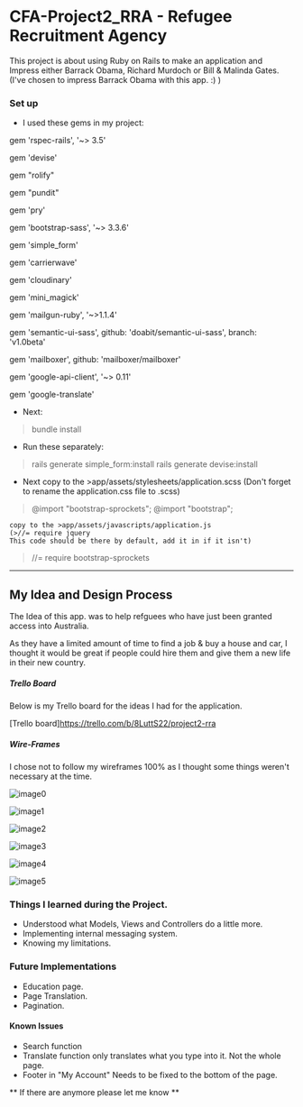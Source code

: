 # CFA-Project2_RRA - Refugee Recruitment Agency

This project is about using Ruby on Rails to make an application and Impress either Barrack Obama, Richard Murdoch or Bill & Malinda Gates. (I've chosen to impress Barrack Obama with this app. :) )

### Set up

* I used these gems in my project:

gem 'rspec-rails', '~> 3.5'

gem 'devise'

gem "rolify"

gem "pundit"

gem 'pry'

gem 'bootstrap-sass', '~> 3.3.6'

gem 'simple_form'

gem 'carrierwave'

gem 'cloudinary'

gem 'mini_magick'

gem 'mailgun-ruby', '~>1.1.4'

gem 'semantic-ui-sass', github: 'doabit/semantic-ui-sass', branch: 'v1.0beta'

gem 'mailboxer', github: 'mailboxer/mailboxer'

gem 'google-api-client', '~> 0.11'

gem 'google-translate'

* Next: 
>bundle install

* Run these separately:

>rails generate simple_form:install
>rails generate devise:install


* Next copy to the >app/assets/stylesheets/application.scss
(Don't forget to rename the application.css file to .scss)

>@import "bootstrap-sprockets";
>@import "bootstrap";

	copy to the >app/assets/javascripts/application.js
	(>//= require jquery 
	This code should be there by default, add it in if it isn't)

>//= require bootstrap-sprockets

---------------------------------------------

## My Idea and Design Process

The Idea of this app. was to help refguees who have just been granted access into Australia.

As they have a limited amount of time to find a job & buy a house and car, I thought it would be great if people could hire them and give them a new life in their new country.

##### Trello Board
Below is my Trello board for the ideas I had for the application.

[Trello board]https://trello.com/b/8LuttS22/project2-rra

##### Wire-Frames

I chose not to follow my wireframes 100% as I thought some things weren't necessary at the time.

![image0](http://res.cloudinary.com/stefank9/image/upload/v1493111665/Screen_Shot_2017-04-14_at_2.15.39_pm_cibnco.png)

![image1](http://res.cloudinary.com/stefank9/image/upload/v1493111667/Screen_Shot_2017-04-14_at_2.17.16_pm_kdctah.png)

![image2](http://res.cloudinary.com/stefank9/image/upload/v1493111678/Screen_Shot_2017-04-14_at_2.16.36_pm_zm8s69.png)

![image3](http://res.cloudinary.com/stefank9/image/upload/v1493111673/Screen_Shot_2017-04-14_at_2.16.58_pm_wywzbc.png)

![image4](http://res.cloudinary.com/stefank9/image/upload/v1493111667/Screen_Shot_2017-04-14_at_2.16.17_pm_om4hfu.png)

![image5](http://res.cloudinary.com/stefank9/image/upload/v1493111662/Screen_Shot_2017-04-14_at_2.15.57_pm_kr28cf.png)

### Things I learned during the Project.

* Understood what Models, Views and Controllers do a little more.
* Implementing internal messaging system.
* Knowing my limitations.

### Future Implementations

* Education page.
* Page Translation.
* Pagination.

#### Known Issues

* Search function
* Translate function only translates what you type into it. Not the whole page.
* Footer in "My Account" Needs to be fixed to the bottom of the page.

** If there are anymore please let me know **